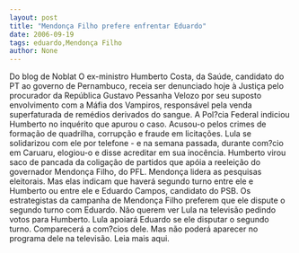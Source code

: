 ```yaml
---
layout: post
title: "Mendonça Filho prefere enfrentar Eduardo"
date: 2006-09-19
tags: eduardo,Mendonça Filho
author: None
---
```

Do blog de Noblat
O ex-ministro Humberto Costa, da Saúde, candidato do PT ao governo de Pernambuco, receia ser denunciado hoje à Justiça pelo procurador da República Gustavo Pessanha Velozo por seu suposto envolvimento com a Máfia dos Vampiros, responsável pela venda superfaturada de remédios derivados do sangue.&nbsp;A Pol?cia Federal indiciou Humberto no inquérito que apurou o caso. Acusou-o pelos crimes de&nbsp; formação de quadrilha, corrupção e fraude em licitações. Lula se solidarizou com ele por telefone - e na semana passada, durante com?cio em Caruaru, elogiou-o e disse acreditar em sua inocência.&nbsp;Humberto virou saco de pancada da coligação de partidos que apóia a reeleição do governador Mendonça Filho, do PFL. Mendonça lidera as pesquisas eleitorais. Mas elas indicam que haverá segundo turno entre ele e Humberto ou entre ele e Eduardo Campos, candidato do PSB.&nbsp;Os estrategistas da campanha de Mendonça Filho preferem que ele dispute o segundo turno com Eduardo. Não querem ver Lula na televisão pedindo votos para Humberto. Lula apoiará Eduardo se ele disputar o segundo turno. Comparecerá a com?cios dele. Mas não poderá aparecer no programa dele na televisão.
Leia mais aqui. 